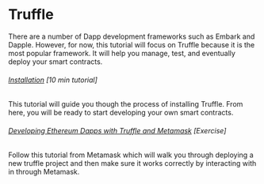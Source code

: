 # Truffle

There are a number of Dapp development frameworks such as Embark and Dapple.  However, for now, this tutorial will focus on Truffle because it is the most popular framework. It will help you manage, test, and eventually deploy your smart contracts.

###### [Installation](http://truffleframework.com/docs/getting_started/installation) \[10 min tutorial\]

This tutorial will guide you though the process of installing Truffle. From here, you will be ready to start developing your own smart contracts.

###### [Developing Ethereum Dapps with Truffle and Metamask](https://medium.com/metamask/developing-ethereum-dapps-with-truffle-and-metamask-aa8ad7e363ba) \[Exercise\]

Follow this tutorial from Metamask which will walk you through deploying a new truffle project and then make sure it works correctly by interacting with in through Metamask.



